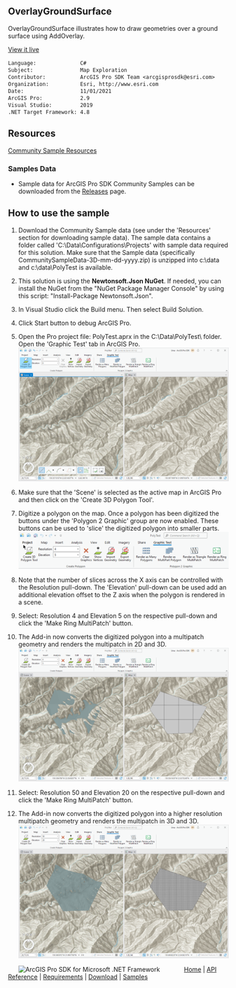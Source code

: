 ## OverlayGroundSurface

<!-- TODO: Write a brief abstract explaining this sample -->
OverlayGroundSurface illustrates how to draw geometries over a ground surface using AddOverlay.    
  


<a href="http://pro.arcgis.com/en/pro-app/sdk/" target="_blank">View it live</a>

<!-- TODO: Fill this section below with metadata about this sample-->
```
Language:              C#
Subject:               Map Exploration
Contributor:           ArcGIS Pro SDK Team <arcgisprosdk@esri.com>
Organization:          Esri, http://www.esri.com
Date:                  11/01/2021
ArcGIS Pro:            2.9
Visual Studio:         2019
.NET Target Framework: 4.8
```

## Resources

[Community Sample Resources](https://github.com/Esri/arcgis-pro-sdk-community-samples#resources)

### Samples Data

* Sample data for ArcGIS Pro SDK Community Samples can be downloaded from the [Releases](https://github.com/Esri/arcgis-pro-sdk-community-samples/releases) page.  

## How to use the sample
<!-- TODO: Explain how this sample can be used. To use images in this section, create the image file in your sample project's screenshots folder. Use relative url to link to this image using this syntax: ![My sample Image](FacePage/SampleImage.png) -->
1. Download the Community Sample data (see under the 'Resources' section for downloading sample data).  The sample data contains a folder called 'C:\Data\Configurations\Projects' with sample data required for this solution.  Make sure that the Sample data (specifically CommunitySampleData-3D-mm-dd-yyyy.zip) is unzipped into c:\data and c:\data\PolyTest is available.  
1. This solution is using the **Newtonsoft.Json NuGet**.  If needed, you can install the NuGet from the "NuGet Package Manager Console" by using this script: "Install-Package Newtonsoft.Json".  
1. In Visual Studio click the Build menu. Then select Build Solution.  
1. Click Start button to debug ArcGIS Pro.  
1. Open the Pro project file: PolyTest.aprx in the C:\Data\PolyTest\ folder.  Open the 'Graphic Test' tab in ArcGIS Pro.  
![UI](Screenshots/Screen1.png)  
  
1. Make sure that the 'Scene' is selected as the active map in ArcGIS Pro and then click on the 'Create 3D Polygon Tool'.  
1. Digitize a polygon on the map.  Once a polygon has been digitized the buttons under the 'Polygon 2 Graphic' group are now enabled.  These buttons can be used to 'slice' the digitized polygon into smaller parts.  
![UI](Screenshots/Screen2.png)  
  
1. Note that the number of slices across the X axis can be controlled with the Resolution pull-down.  The 'Elevation' pull-down can be used add an additional elevation offset to the Z axis when the polygon is rendered in a scene.  
1. Select: Resolution 4 and Elevation 5 on the respective pull-down and click the 'Make Ring MultiPatch' button.  
1. The Add-in now converts the digitized polygon into a multipatch geometry and renders the multipatch in 2D and 3D.  
![UI](Screenshots/Screen3.png)  
  
1. Select: Resolution 50 and Elevation 20 on the respective pull-down and click the 'Make Ring MultiPatch' button.  
1. The Add-in now converts the digitized polygon into a higher resolution multipatch geometry and renders the multipatch in 3D and 3D.  
![UI](Screenshots/Screen4.png)  
  


<!-- End -->

&nbsp;&nbsp;&nbsp;&nbsp;&nbsp;&nbsp;<img src="https://esri.github.io/arcgis-pro-sdk/images/ArcGISPro.png"  alt="ArcGIS Pro SDK for Microsoft .NET Framework" height = "20" width = "20" align="top"  >
&nbsp;&nbsp;&nbsp;&nbsp;&nbsp;&nbsp;&nbsp;&nbsp;&nbsp;&nbsp;&nbsp;&nbsp;
[Home](https://github.com/Esri/arcgis-pro-sdk/wiki) | <a href="https://pro.arcgis.com/en/pro-app/latest/sdk/api-reference" target="_blank">API Reference</a> | [Requirements](https://github.com/Esri/arcgis-pro-sdk/wiki#requirements) | [Download](https://github.com/Esri/arcgis-pro-sdk/wiki#installing-arcgis-pro-sdk-for-net) | <a href="https://github.com/esri/arcgis-pro-sdk-community-samples" target="_blank">Samples</a>
